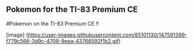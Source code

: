 ## Pokemon for the TI-83 Premium CE

#Pokemon on the TI-83 Premium CE !!

[image] (https://user-images.githubusercontent.com/85101130/147591399-f779c566-3d9c-4708-9eea-43768592f1b2.gif)
